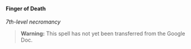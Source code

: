 #### Finger of Death
<!-- markdownlint-disable-next-line no-emphasis-as-heading -->
_7th-level necromancy_

> **Warning:**
> This spell has not yet been transferred from the Google Doc.
